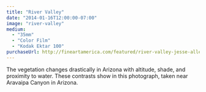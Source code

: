 ```yaml
---
title: "River Valley"
date: "2014-01-16T12:00:00-07:00"
image: "river-valley"
medium:
  - "35mm"
  - "Color Film"
  - "Kodak Ektar 100"
purchaseUrl: http://fineartamerica.com/featured/river-valley-jesse-allen.html
---
```


The vegetation changes drastically in Arizona with altitude, shade, and proximity to water. These contrasts show in this photograph, taken near Aravaipa Canyon in Arizona.
